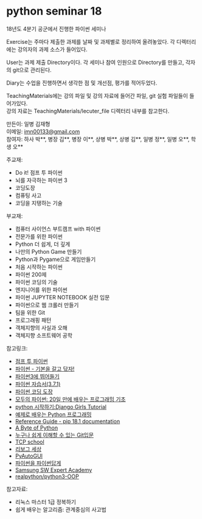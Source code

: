 # python seminar 18
18년도 4분기 공군에서 진행한 파이썬 세미나

Exercise는 주마다 제출한 과제를 날짜 및 과제별로 정리하여 올려놓았다. 각 디렉터리에는 강의자의 과제 소스가 들어있다.

User는 과제 제출 Directory이다. 각 세미나 참여 인원으로 Directory를 만들고, 각자의 git으로 관리된다.

Diary는 수업을 진행하면서 생각한 점 및 개선점, 평가를 적어두었다.

TeachingMaterials에는 강의 파일 및 강의 자료에 들어간 파일, git 실험 파일들이 들어가있다.  
강의 자료는 TeachingMaterials/lecuter_file 디렉터리 내부를 참고한다.

만든이: 일병 김재형  
이메일: imn00133@gmail.com   
참여자: 하사 박\*\*, 병장 김\*\*, 병장 이\*\*, 상병 박\*\*, 상병 김\*\*, 일병 정\*\*, 일병 오\*\*, 학생 오\*\*

주교재:  
* Do it! 점프 투 파이썬  
* 뇌를 자극하는 파이썬 3
* 코딩도장
* 컴퓨팅 사고
* 코딩을 지탱하는 기술

부교재:  
* 컴퓨터 사이언스 부트캠프 with 파이썬
* 전문가를 위한 파이썬
* Python 더 쉽게, 더 깊게
* 나만의 Python Game 만들기
* Python과 Pygame으로 게임만들기
* 처음 시작하는 파이썬
* 파이썬 200제
* 파이썬 코딩의 기술
* 엔지니어를 위한 파이썬
* 파이썬 JUPYTER NOTEBOOK 실전 입문
* 파이썬으로 웹 크롤러 만들기
* 팀을 위한 Git
* 프로그래핑 패턴
* 객체지향의 사실과 오해
* 객체지향 소프트웨어 공학

참고링크:  
* [점프 투 파이썬](https://wikidocs.net/book/1)
* [파이썬 - 기본을 갈고 닦자!](https://wikidocs.net/book/1553)
* [파이썬3에 뛰어들기](https://juehan.github.io/DiveIntoPython3_Korean_Translation/)
* [파이썬 자습서(3.7.1)](https://docs.python.org/ko/3/tutorial/index.html)
* [파이썬 코딩 도장](https://dojang.io/course/view.php?id=7)
* [모두의 파이썬: 20일 만에 배우는 프로그래밍 기초](https://thebook.io/007026/)
* [python 시작하기:Django Girls Tutorial](https://tutorial.djangogirls.org/ko/python_introduction/)
* [예제로 배우는 Python 프로그래밍](http://pythonstudy.xyz/)
* [Reference Guide - pip 18.1 documentation](https://pip.pypa.io/en/stable/reference/)
* [A Byte of Python](http://byteofpython-korean.sourceforge.net/byte_of_python.html)
* [누구나 쉽게 이해할 수 있는 Git입문](https://backlog.com/git-tutorial/kr/)
* [TCP school](http://tcpschool.com/)
* [리보그 세상](http://reeborg.ca/docs/k)
* [PyAutoGUI](https://pyautogui.readthedocs.io/en/latest/?fbclid=IwAR0gzIkD4VmsL8nz7jUgjWj9eTsLSVl_eLHek38wH6-NcHN_R8ITdhzemEE#)
* [파이썬을 파이썬답게](https://programmers.co.kr/learn/courses/4008)
* [Samsung SW Expert Academy](https://swexpertacademy.com/main/main.do)
* [realpython/python3-OOP](https://realpython.com/python3-object-oriented-programming/)

참고자료:
* 리눅스 마스터 1급 정복하기
* 쉽게 배우는 알고리즘: 관계중심의 사고법